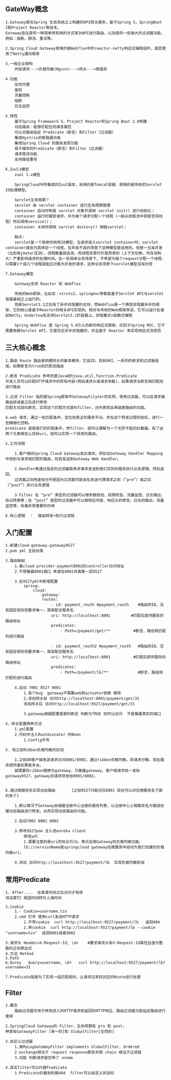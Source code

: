 ## GateWay概念

    1.Gateway是在Spring 生态系统之上构建的API网关服务，基于Spring 5，SpringBoot 2和Project Reactor等技术。
    Gateway旨在提供一种简单而有效的方式来对API进行路由，以及提供一些强大的过滤器功能，例如：熔断、限流、重试等。

    2.Spring Cloud Gateway使用的是Webflux中的reactor-netty响应式编程组件，底层使用了Netty通讯框架

    3.一般企业架构 
        外部请求--->负载均衡(Nginx)--->网关--->微服务

    4.功能
        反向代理
        鉴权
        流量控制
        熔断
        日志监控
    
    5.特性
        基于Spring Framework 5，Project Reactor和Spring Boot 2.0构建
        动态路由：能够匹配任何请求属性
        可以对路由指定 Predicate（断言）和Filter（过滤器）
        集成Hystrix的断路器功能
        集成Spring Cloud 的服务发现功能
        易于编写的Predicate（断言）和Filter（过滤器）
        请求限流功能
        支持路径重写

    6.Zuul1模型
        zuul 1.x模型

        SpringCloud中所集成的Zuul版本，采用的是Tomcat容器，使用的是传统的Servlet IO处理模型。

        Servlet生命周期？
        servlet 由 servlet container 进行生命周期管理
        container 启动时构造 servlet 对象并调用 servlet init() 进行初始化；
        container 运行时接受请求，并为每个请求分配一个线程（一般从线程池中获取空闲线程）然后调用service()；
        container 关闭时调用 servlet destory() 销毁servlet；

        缺点:
        servlet是一个简单的网络IO模型，当请求进入servlet container时，servlet container就会为其绑定一个线程，在并发不高的场景下这种模型是适用的。但是一旦高并发（比如用jmeter压测），线程数量就会涨，而线程资源代价是昂贵的（上下文切换，内存消耗大）严重影响请求的处理时间。在一些简单业务场景下，不希望为每个request分配一个线程，只需要1个或几个线程就能应对极大并发的请求，这种业务场景下servlet模型没有优势

    7.Gateway模型

        Gateway支持 Reactor 和 WebFlux

        传统的Web框架，比如说：struts2，springmvc等都是基于Servlet API与servlet容器基础之上运行的。
        但是Servlet3.1之后有了异步非阻塞的支持，而WebFlux是一个典型非阻塞异步的框架，它的核心是基于Reactor的相关API实现的。相对与传统的Web框架来说，它可以运行在诸如Netty，Undertow及支持Servlet3.1的容器上。非阻塞式+函数式编程

        Spring WebFlux 是 Spring 5.0引入的新的响应式框架，区别于Spring MVC，它不需要依赖Servlet API，它是完全异步非阻塞的，并且基于 Reactor 来实现响应式流规范

## 三大核心概念 

    1.路由 Route 路由是构建网关的基本模块，它由ID、目标URI，一系列的断言和过滤器组成，如果断言为true则匹配该路由

    2.断言 Predicate 参考的是Java8的java.util.function.Predicate
    开发人员可以匹配HTTP请求中的所有内容(例如请求头或请求参数)，如果请求与断言相匹配则进行路由

    3.过滤 Filter 指的是Spring框架中GatewayFilyter的实例，使用过滤器，可以在请求被路由前或者之后进行修改
    匹配方式就叫断言，实现这个匹配方式就叫filter，对外表现出来就是路由的功能。

    4.web 请求，通过一些匹配条件，定位到真正的服务节点。并在这个转发过程的前后，进行一些精细化控制。
    predicate 就是我们的匹配条件，而filter，就可以理解为一个无所不能的拦截器。有了这两个元素再加上目标uri，就可以实现一个具体的路由。

    5.工作流程

        1.客户端向Spring Cloud Gateway发出请求。然后在Gateway Handler Mapping中找到与请求相匹配的路由，将其发送到Gateway Web Handler。

        2.Handler再通过指定的过滤器链来讲请求发送到我们实际的服务执行业务逻辑，然后返回。
        过滤器之间用虚线分开是因为过滤器可能会在发送代理请求之前（“pre”）或之后（“post”）执行业务逻辑
        
        3.Filter 在 “pre” 类型的过滤器可以做参数校验、权限校验、流量监控、日志输出、协议转换等；在 “post” 类型的过滤器中可以做响应内容、响应头的修改，日志的输出，流量监控等，有着非常重要的作用

    6.核心逻辑  ：  路由转发+执行过滤链

## 入门配置 

    1.新建cloud-gateway-gateway9527
    2.pom yml 主启动类
    
    3.路由映射
        1.看cloud-provider-payment8001的controller访问地址
        2.不想暴露8001端口 希望在8001外面套一层9527

        3.在9527yml中新增配置 
            spring:
                cloud:
                    gateway:
                    routes:
                        - id: payment_routh #payment_routh    #路由的ID，没有固定规则但要求唯一，简易配合服务名
                        uri: http://localhost:8001         #匹配后提供服务的路由地址
                        predicates:
                            - Path=/payment/get/**          #断言，路径相匹配的进行路由

                        - id: payment_routh2 #payment_routh   #路由的ID，没有固定规则但要求唯一，简易配合服务名
                        uri: http://localhost:8001          #匹配后提供服务的路由地址
                        predicates:
                            - Path=/payment/lb/**             #断言，路径相匹配的进行路由
    
        4.启动 7001 8527 8001
            1.有个bug  gateway不需要web和actuator依赖 移除 
            2.添加网关前 访问http://localhost:8001/payment/get/31
            添加网关后 访问http://localhost:9527/payment/get/31

            3.gateway根据配置里面的断言 判断为TRUE 则可以访问  不是暴露真实的端口
    
    4，网关配置两种方法
        1.yml配置
        2.代码中注入RouteLocator 的Bean
            1.Config中写
    
    5. 和之前Ribbon负载均衡的区别

        1.之前80客户端发送请求访问8001/8002，通过ribbon负载均衡，将请求分散，现在服务提供者如果是多台，
        就需要将ribbon替换为gateway，只暴露gateway，客户端请求统一发到gateway9527，gateway将请求转发给8001/8002。
        

    6.通过微服务名实现动态路由       [之前9527只能对应8001 现在可以对应微服务名下面的多个]

        1.默认情况下Gateway会根据注册中心注册的服务列表，以注册中心上微服务名为路径创建动态路由进行转发，从而实现动态路由的功能。
        
        2.启动7001 8001 8002

        3.修改9527pom 注入进eureka client 
            修改yml 
            1.需要注意的是uri的协议为lb，表示启用Gateway的负载均衡功能。
            lb://serviceName是springcloud gateway在微服务中自动为我们创建的负载均衡uri。
        
        4.测试 访问http://localhost:9527/payment/lb  实现负载均衡轮询


## 常用Predicate

    1. After....  在某某时间之后访问才有效
    测试类T2 美国时间转为上海时间

    2.Cookie 
        1.- Cookie=username,tzx
        2.cmd 打开 使用curl发送HTTP请求  
            1.不带cookie  curl http://localhost:9527/payment/lb   返回404
            2.带cookie  curl http://localhost:9527/payment/lb --cookie "username=tzx"  返回8001或者8002 
        
    3.请求头 Header=X-Request-Id, \d+    #要求请求头有X-Request-Id属性且值为整数的正则表达式
    4.方法 Method
    5.Path
    6.Qurey   Query=username, \d+   curl http://localhost:9527/payment/lb?username=31

    7.Predicate就是为了实现一组匹配规则，让请求过来找对应的Route进行处理


## Filter

    1.概念
        路由过滤器可用于修改进入的HTTP请求和返回的HTTP响应，路由过滤器只能指定路由进行使用
    
    2.SpringCloud Gateway的 Filter，生命周期有 pro 和 post，
    种类有GatewayFilter [单一的]和 GlobalFilter[全局的]

    3.自定义过滤器
        1.类MyLogGateWayFilter implements GlobalFilter, Ordered
        2.exchange相当于 request response那些东西 chain 相当于过滤链
        3.功能 判断请求是否带了 uname 
    
    4.其实filter可以代替Predicate   
        1.Predicate拦截到的报404  filter可以自定义状态码